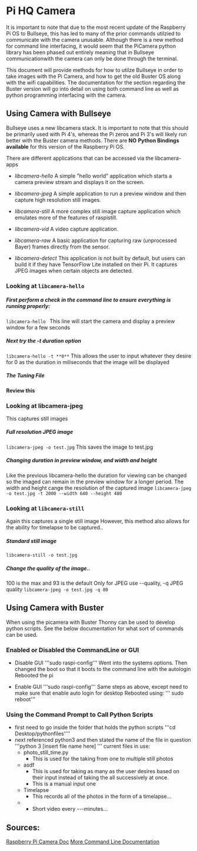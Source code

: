 # **Pi HQ Camera**

It is important to note that due to the most recent update of the Raspberry Pi OS to Bullseye, this has led to many of the prior commands utilzied to communicate with the camera unusable. Although there is a new method for command line interfacing, it would seem that the PiCamera python library has been phased out entirely meaning that in Bullseye communicationwith the camera can only be done through the terminal.

This document will provide methods for how to utilze Bullseye in order to take images with the Pi Camera, and how to get the old Buster OS along with the wifi capabilities. The documentation for the section regarding the Buster version will go into detail on using both command line as well as python programming interfacing with the camera.


## Using Camera with Bullseye
Bullseye uses a new libcamera stack. It is important to note that this should be primarily used with Pi 4's, whereas the Pi zeros and Pi 3's will likely run better with the Buster camera methods.
There are **NO** **Python Bindings available** for this version of the Raspberry Pi OS.

There are different applications that can be accessed via the libcamera-apps
- *libcamera-hello* A simple "hello world" application which starts a camera preview stream and displays it on the screen.

- *libcamera-jpeg* A simple application to run a preview window and then capture high resolution still images.

- *libcamera-still* A more complex still image capture application which emulates more of the features of raspistill.

- *libcamera-vid* A video capture application.

- *libcamera-raw* A basic application for capturing raw (unprocessed Bayer) frames directly from the sensor.

- *libcamera-detect* This application is not built by default, but users can build it if they have TensorFlow Lite installed on their Pi. It captures JPEG images when certain objects are detected.
### Looking at ```libcamera-hello```
##### First perform a check in the command line to ensure everything is running properly:
```libcamera-hello ``` 
This line will start the camera and display a preview window for a few seconds

##### Next try the -t duration option
```libcamera-hello -t **0**```
This allows the user to input whatever they desire for 0 as the duration in miliseconds that the image will be displayed

##### The Tuning File

**Review this**

### Looking at libcamera-jpeg
This captures still images
##### Full resolution JPEG image
```libcamera-jpeg -o test.jpg```
This saves the image to test.jpg

##### Changing duration in preview window, and width and height 
Like the previous libcamera-hello the duration for viewing can be changed so the imaged can remain in the preview window for a longer period.
The width and height cange the resolution of the captured image
```libcamera-jpeg -o test.jpg -t 2000 --width 640 --height 480```

### Looking at ```libcamera-still```
Again this captures a single still image
However, this method also allows for the ability for timelapse to be captured..

##### Standard still image
```libcamera-still -o test.jpg```

##### Change the quality of the image..
100 is the max and 93 is the default 
Only for JPEG use
--quality,	-q		JPEG quality <number>
```libcamera-jpeg -o test.jpg -q 80```


## Using Camera with Buster
When using the picamera with Buster Thonny can be used to develop python scripts. See the below documentation for what sort of commands can be used. 

### Enabled or Disabled the CommandLine or GUI
- Disable GUI
    '''sudo raspi-config''' 
    Went into the systems options. Then changed the boot so that it boots to the command line with the autologin
    Rebooted the pi
    
- Enable GUI
    '''sudo raspi-config'''
    Same steps as above, except need to make sure that enable auto login for desktop
    Rebooted using:
        ''' sudo reboot'''
    
    
### Using the Command Prompt to Call Python Scripts
- first need to go inside the folder that holds the python scripts
    '''cd Desktop/pythonfiles''''
- next referenced python3 and then stated the name of the file in question
  '''python 3 [insert file name here] '''
  current files in use:
    * photo_still_time.py
      * This is used for the taking from one to multiple still photos
    * asdf
      * This is used for taking as many as the user desires based on their input instead of taking the all successively at once.
      * This is a manual input one
    * Timelapse
      * This records all of the photos in the form of a timelapse...
    * 
      * Short video every ---minutes...
  

## Sources:
[Raspberry Pi Camera Doc](https://www.raspberrypi.com/documentation/accessories/camera.html)
[More Command Line Documentation](https://www.raspberrypi.com/documentation/accessories/camera.html#common-command-line-options)

